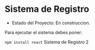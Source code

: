  <h1> Sistema de Registro</h1>

 - Estado del Proyecto: En construccion.

Para ejecutar el sistema debes poner:

```npm install react```
 Sistema de Registro 2
